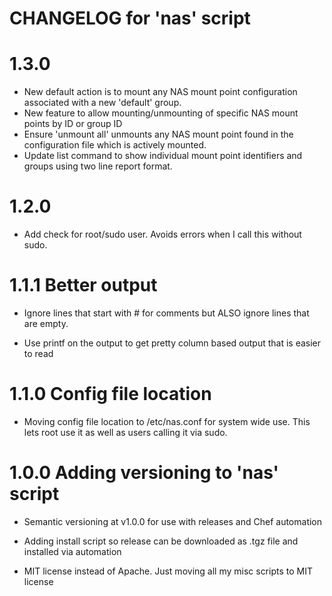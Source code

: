 # CHANGELOG for 'nas' script

# 1.3.0

* New default action is to mount any NAS mount point configuration associated with a new 'default' group.
* New feature to allow mounting/unmounting of specific NAS mount points by ID or group ID
* Ensure 'unmount all' unmounts any NAS mount point found in the configuration file which is actively mounted.
* Update list command to show individual mount point identifiers and groups using two line report format.

# 1.2.0

* Add check for root/sudo user. Avoids errors when I call this without sudo.

# 1.1.1 Better output

* Ignore lines that start with # for comments but ALSO ignore lines that are empty.

* Use printf on the output to get pretty column based output that is easier to read

# 1.1.0 Config file location

* Moving config file location to /etc/nas.conf for system wide use. This lets root use it as well as users calling it via sudo.

# 1.0.0 Adding versioning to 'nas' script

* Semantic versioning at v1.0.0 for use with releases and Chef automation

* Adding install script so release can be downloaded as .tgz file and installed via automation

* MIT license instead of Apache. Just moving all my misc scripts to MIT license
